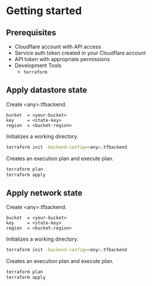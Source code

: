# Getting started

## Prerequisites

- Cloudflare account with API access
- Service auth token created in your Cloudflare account
- API token with appropriate permissions
- Development Tools
    - `terraform`

## Apply datastore state

Create \<any>\.tfbackend.

```
bucket  = <your-bucket>
key     = <state-key>
region  = <bucket-region>
```

Initializes a working directory.

```bash
terraform init -backend-config=<any>.tfbackend
```

Creates an execution plan and execute plan.

```bash
terraform plan
terraform apply
```

## Apply network state

Create \<any>\.tfbackend.

```
bucket  = <your-bucket>
key     = <state-key>
region  = <bucket-region>
```

Initializes a working directory.

```bash
terraform init -backend-config=<any>.tfbackend
```

Creates an execution plan and execute plan.

```bash
terraform plan
terraform apply
```
